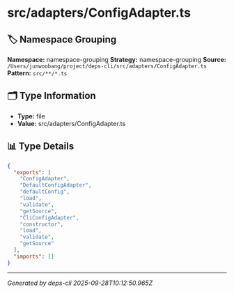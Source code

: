 # src/adapters/ConfigAdapter.ts

## 🏷️ Namespace Grouping

**Namespace:** namespace-grouping
**Strategy:** namespace-grouping
**Source:** `/Users/junwoobang/project/deps-cli/src/adapters/ConfigAdapter.ts`
**Pattern:** `src/**/*.ts`

## 🗂️ Type Information

- **Type:** file
- **Value:** src/adapters/ConfigAdapter.ts

## 📊 Type Details

```json
{
  "exports": [
    "ConfigAdapter",
    "DefaultConfigAdapter",
    "defaultConfig",
    "load",
    "validate",
    "getSource",
    "CliConfigAdapter",
    "constructor",
    "load",
    "validate",
    "getSource"
  ],
  "imports": []
}
```

---
*Generated by deps-cli 2025-09-28T10:12:50.965Z*

